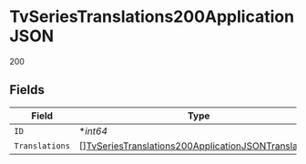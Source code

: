 # TvSeriesTranslations200ApplicationJSON

200


## Fields

| Field                                                                                                                                 | Type                                                                                                                                  | Required                                                                                                                              | Description                                                                                                                           | Example                                                                                                                               |
| ------------------------------------------------------------------------------------------------------------------------------------- | ------------------------------------------------------------------------------------------------------------------------------------- | ------------------------------------------------------------------------------------------------------------------------------------- | ------------------------------------------------------------------------------------------------------------------------------------- | ------------------------------------------------------------------------------------------------------------------------------------- |
| `ID`                                                                                                                                  | **int64*                                                                                                                              | :heavy_minus_sign:                                                                                                                    | N/A                                                                                                                                   | 1399                                                                                                                                  |
| `Translations`                                                                                                                        | [][TvSeriesTranslations200ApplicationJSONTranslations](../../models/operations/tvseriestranslations200applicationjsontranslations.md) | :heavy_minus_sign:                                                                                                                    | N/A                                                                                                                                   |                                                                                                                                       |